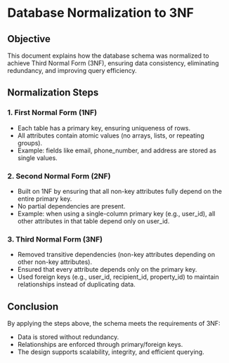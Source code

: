# Database Normalization to 3NF

## Objective
This document explains how the database schema was normalized to achieve Third Normal Form (3NF), ensuring data consistency, eliminating redundancy, and improving query efficiency.

## Normalization Steps

### 1. First Normal Form (1NF)
- Each table has a primary key, ensuring uniqueness of rows.
- All attributes contain atomic values (no arrays, lists, or repeating groups).
- Example: fields like email, phone_number, and address are stored as single values.

### 2. Second Normal Form (2NF)
- Built on 1NF by ensuring that all non-key attributes fully depend on the entire primary key.
- No partial dependencies are present.
- Example: when using a single-column primary key (e.g., user_id), all other attributes in that table depend only on user_id.

### 3. Third Normal Form (3NF)
- Removed transitive dependencies (non-key attributes depending on other non-key attributes).
- Ensured that every attribute depends only on the primary key.
- Used foreign keys (e.g., user_id, recipient_id, property_id) to maintain relationships instead of duplicating data.


## Conclusion
By applying the steps above, the schema meets the requirements of 3NF:
- Data is stored without redundancy.
- Relationships are enforced through primary/foreign keys.
- The design supports scalability, integrity, and efficient querying.